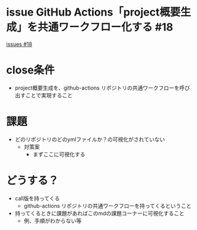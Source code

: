 # issue GitHub Actions「project概要生成」を共通ワークフロー化する #18
[issues #18](https://github.com/cat2151/tonejs-mml-to-json/issues/18)

# close条件
- project概要生成を、github-actions リポジトリの共通ワークフローを呼び出すことで実現すること

# 課題
- どのリポジトリのどのymlファイルか？の可視化がされていない
  - 対策案
    - まずここに可視化する

# どうする？
- call版を持ってくる
  - github-actions リポジトリの共通ワークフローを持ってくるということ
- 持ってくるときに課題があればこのmdの課題コーナーに可視化すること
  - 例、手順がわからない等
